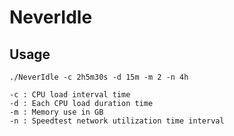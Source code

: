 # NeverIdle

## Usage


```shell
./NeverIdle -c 2h5m30s -d 15m -m 2 -n 4h
```

```
-c : CPU load interval time
-d : Each CPU load duration time
-m : Memory use in GB
-n : Speedtest network utilization time interval
```
